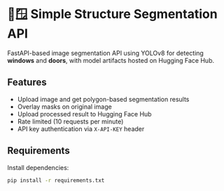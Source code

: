 # 🚪🪟 Simple Structure Segmentation API

FastAPI-based image segmentation API using YOLOv8 for detecting **windows** and **doors**, with model artifacts hosted on Hugging Face Hub.

## Features

- Upload image and get polygon-based segmentation results
- Overlay masks on original image
- Upload processed result to Hugging Face Hub
- Rate limited (10 requests per minute)
- API key authentication via `X-API-KEY` header

## Requirements

Install dependencies:

```bash
pip install -r requirements.txt
